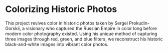 # Colorizing Historic Photos
This project revives color in historic photos taken by Sergei Prokudin-Gorskii, a visionary who captured the Russian Empire in color long before modern color photography existed. Using his unique method of capturing three images through red, green, and blue filters, we reconstruct his historic black-and-white images into vibrant color photos.
